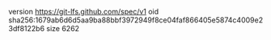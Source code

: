 version https://git-lfs.github.com/spec/v1
oid sha256:1679ab6d6d5aa9ba88bbf3972949f8ce04faf866405e5874c4009e23df8122b6
size 6262

